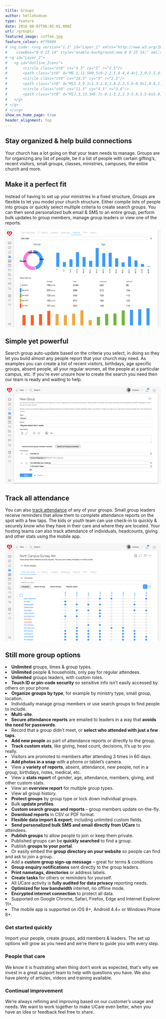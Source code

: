 ```yaml
---
title: Groups
author: hellohudson
type: feature
date: 2016-08-07T06:45:01.000Z
url: /groups/
featured_image: coffee.jpg
feature_colour: #ff9800
# svg_code: <svg version="1.1" id="Layer_1" xmlns="http://www.w3.org/2000/svg" xmlns:xlink="http://www.w3.org/1999/xlink" x="0px" y="0px"
# 	 viewBox="0 0 23 14" style="enable-background:new 0 0 23 14;" xml:space="preserve">
# <g id="Layer_2">
# 	<g id="Outline_Icons">
# 		<circle class="st0" cx="4.5" cy="5" r="2.5"/>
# 		<path class="st0" d="M6.1,11.5H0.5c0-2.2,1.8-4,4-4c1.3,0,2.5,0.6,3.2,1.6"/>
# 		<circle class="st0" cx="18.5" cy="5" r="2.5"/>
# 		<path class="st0" d="M15.3,9.1c1.3-1.8,3.8-2.2,5.6-0.9c1,0.8,1.6,2,1.6,3.2h-5.6"/>
# 		<circle class="st0" cx="11.5" cy="4.1" r="3.6"/>
# 		<path class="st0" d="M17.3,13.5H5.7c-0.1-3.2,2.3-5.9,5.5-6s5.9,2.3,6,5.5C17.3,13.2,17.3,13.3,17.3,13.5L17.3,13.5z"/>
# 	</g>
# </g>
# </svg>
show_on_home_page: true
header_alignment: top
---
```


## Stay organized & help build connections

Your church has a lot going on that your team needs to manage. Groups are for organizing any list of people, be it a list of people with certain gifting’s, recent visitors, small groups, classes, ministries, campuses, the entire church and more.

## Make it a perfect fit

Instead of having to set up your ministries in a fixed structure, Groups are flexible to let you model your church structure. Either compile lists of people into groups or quickly select multiple criteria to create search groups. You can then send personalized bulk email & SMS to an entire group, perform bulk updates to group members, manage group leaders or view one of the reports.

![](stats2.png)

## Simple yet powerful

Search group auto-update based on the criteria you select, in doing so they let you build almost any people report that your church may need. As examples you can create a list of recent visitors, birthdays, age specific groups, absent people, all your regular women, all the people at a particular campus, etc. If you're ever unsure how to create the search you need then our team is ready and waiting to help.

![](search2.png)

## Track all attendance

You can also [track attendance](/features/attendance-tracking/) of any of your groups. Small group leaders receive reminders that allow them to complete attendance reports on the spot with a few taps. The kids or youth team can use check-in to quickly & securely know who they have in their care and where they are located. Your hosting teams can also track attendance of individuals, headcounts, giving and other stats using the mobile app.

![](attendance2.png)

## Still more group options

<style>ul.checklist{padding:0} ul.checklist li{padding:2px 0 6px 36px;background:url(/wp-content/uploads/2016/10/check2.svg) no-repeat 0 0;list-style:none}</style><li><strong>Unlimited</strong> groups, times &amp; group types.</li><li><strong>Unlimited</strong> people &amp; households, only pay for regular attendees.</li><li><strong>Unlimited</strong> groups leaders, with custom roles.</li><li><strong>Touch ID or pin-code security</strong> so sensitive info isn’t easily accessed by others on your phone.</li><li><strong>Organize groups by type</strong>, for example by ministry type, small group, location.</li><li>Individually manage group members or use search groups to find people to include.</li><li><strong>Multi-site</strong>.</li><li><strong>Secure attendance reports</strong> are emailed to leaders in a way that <strong>avoids the need for passwords</strong>.</li><li>Record that a group didn’t meet, or <strong>select who attended with just a few taps</strong>.</li><li><strong>Add new people</strong> as part of attendance reports or directly to the group.</li><li><strong>Track custom stats</strong>, like giving, head count, decisions, it’s up to you really.</li><li>Visitors are promoted to members after attending 3 times in 60 days.</li><li><strong>Add photos in a snap</strong> with a phone or tablet’s camera.</li><li>View a <strong>variety of reports</strong>, absent, attendance, new people, not in a group, birthdays, notes, medical, etc.</li><li>View a <strong>stats report</strong> of gender, age, attendance, members, giving, and other custom stats.</li><li>View an <strong>overview report</strong> for multiple group types.</li><li>View all group history.</li><li><strong>Protect groups</strong> by group type or lock down individual groups.</li><li>Bulk <strong>update profiles</strong>.</li><li><strong>Custom search groups and reports&nbsp;</strong>– group members update on-the-fly.</li><li><strong>Download reports</strong> in CSV or PDF format.</li><li><strong>Flexible data import &amp; export</strong>; including unlimited custom fields.</li><li><strong>Send personalized bulk SMS and email directly from UCare</strong> to attendees.</li><li><strong>Publish groups</strong> to allow people to join or keep them private.</li><li>Published groups can be <strong>quickly searched</strong> to find a group.</li><li>Publish <strong>groups to your portal</strong>.</li><li>Or easily embed the <strong>group directory on your website</strong> so people can find and ask to join a group.</li><li>Add a <strong>custom group sign-up message</strong> – great for terms &amp; conditions</li><li><strong>Group enquiry notifications</strong> sent directly to the group leaders.</li><li><strong>Print nametags, directories</strong> or address labels.</li><li><strong>Create tasks</strong> for others or reminders for yourself.</li><li>All UCare activity is <strong>fully audited for data privacy</strong> reporting needs.</li><li><strong>Optimized for low bandwidth</strong> internet, no offline mode.</li><li><strong>Encrypted internet connection</strong> to protect all data.</li><li>Supported on Google Chrome, Safari, Firefox, Edge and Internet Explorer 11+.</li><li>The mobile app is supported on iOS 8+, Android 4.4+ or Windows Phone 8+.</li>

### Get started quickly

Import your people, create groups, add members & leaders. The set up options will grow as you need and we’re there to guide you with every step.

### People that care

We know it is frustrating when thing don’t work as expected, that's why we invest in a great support team to help with questions you have. We also have plenty of articles, videos and training available.

### Continual improvement

We’re always refining and improving based on our customer’s usage and needs. We want to work together to make UCare even better, when you have an idea or feedback feel free to share.
